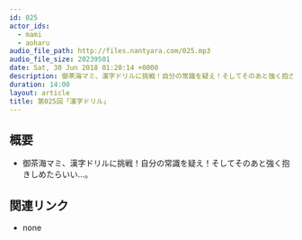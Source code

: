 ```yaml
---
id: 025
actor_ids:
  - mami
  - aoharu
audio_file_path: http://files.nantyara.com/025.mp3
audio_file_size: 20239501
date: Sat, 30 Jun 2018 01:20:14 +0000
description: 御茶海マミ、漢字ドリルに挑戦！自分の常識を疑え！そしてそのあと強く抱きしめたらいい…。
duration: 14:00
layout: article
title: 第025回「漢字ドリル」
---
```

## 概要

* 御茶海マミ、漢字ドリルに挑戦！自分の常識を疑え！そしてそのあと強く抱きしめたらいい…。

## 関連リンク

* none
